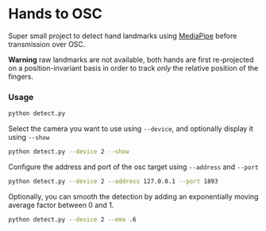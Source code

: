 # Hands to OSC

Super small project to detect hand landmarks using [MediaPipe](https://developers.google.com/mediapipe) before transmission over OSC.

**Warning** raw landmarks are not available, both hands are first re-projected on a position-invariant basis in order to track *only* the relative position of the fingers.


### Usage

```bash
python detect.py
```

Select the camera you want to use using `--device`, and optionally display it using `--show`

```bash
python detect.py --device 2 --show
```

Configure the address and port of the osc target using `--address` and `--port`

```bash
python detect.py --device 2 --address 127.0.0.1 --port 1893
```

Optionally, you can smooth the detection by adding an exponentially moving average factor between 0 and 1.

```bash
python detect.py --device 2 --ema .6
```

